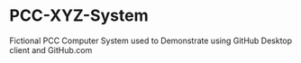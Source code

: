 # PCC-XYZ-System
Fictional PCC Computer System
used to Demonstrate using GitHub Desktop client and GitHub.com
